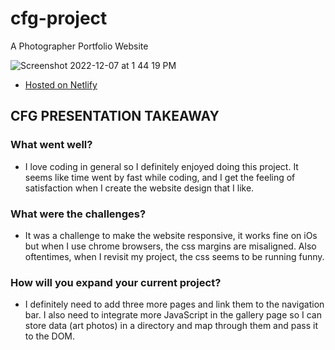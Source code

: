 # cfg-project

A Photographer Portfolio Website

![Screenshot 2022-12-07 at 1 44 19 PM](https://user-images.githubusercontent.com/89284873/206280498-03fc5c7b-53ae-4d03-b62e-5f19b9a322f0.png)


- [Hosted on Netlify](https://cfg-project.netlify.app)

## CFG PRESENTATION TAKEAWAY

### What went well?
- I love coding in general so I definitely enjoyed doing this project. It seems like time went by fast while coding, and I get the feeling of satisfaction when I create the website design that I like.

### What were the challenges?
- It was a challenge to make the website responsive, it works fine on iOs but when I use chrome browsers, the css margins are misaligned. Also oftentimes, when I revisit my project, the css seems to be running funny.

### How will you expand your current project?
- I definitely need to add three more pages and link them to the navigation bar. I also need to integrate more JavaScript in the gallery page so I can store data (art photos) in a directory and map through them and pass it to the DOM. 
